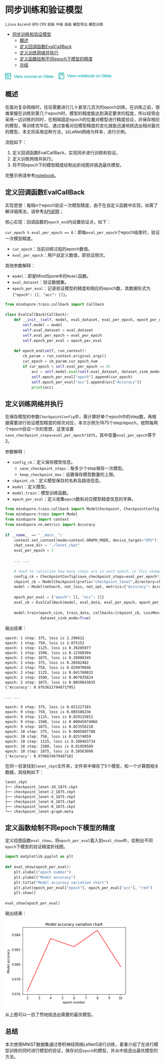 ﻿# 同步训练和验证模型

`Linux` `Ascend` `GPU` `CPU` `初级` `中级` `高级` `模型导出` `模型训练`

<!-- TOC -->

- [同步训练和验证模型](#同步训练和验证模型)
    - [概述](#概述)
    - [定义回调函数EvalCallBack](#定义回调函数evalcallback)
    - [定义训练网络并执行](#定义训练网络并执行)
    - [定义函数绘制不同epoch下模型的精度](#定义函数绘制不同epoch下模型的精度)
    - [总结](#总结)

<!-- /TOC -->

<a href="https://gitee.com/mindspore/docs/blob/master/tutorials/source_zh_cn/advanced_use/synchronization_training_and_evaluation.md" target="_blank"><img src="../_static/logo_source.png"></a>
&nbsp;&nbsp;
<a href="https://gitee.com/mindspore/docs/blob/master/tutorials/notebook/synchronization_training_and_evaluation.ipynb" target="_blank"><img src="../_static/logo_notebook.png"></a>

## 概述

在面对复杂网络时，往往需要进行几十甚至几百次的epoch训练。在训练之前，很难掌握在训练到第几个epoch时，模型的精度能达到满足要求的程度，所以经常会采用一边训练的同时，在相隔固定epoch的位置对模型进行精度验证，并保存相应的模型，等训练完毕后，通过查看对应模型精度的变化就能迅速地挑选出相对最优的模型，本文将采用这种方法，以LeNet网络为样本，进行示例。

流程如下：
1. 定义回调函数EvalCallBack，实现同步进行训练和验证。
2. 定义训练网络并执行。
3. 将不同epoch下的模型精度绘制出折线图并挑选最优模型。

完整示例请参考[notebook](https://gitee.com/mindspore/docs/blob/master/tutorials/notebook/synchronization_training_and_evaluation.ipynb)。

## 定义回调函数EvalCallBack

实现思想：每隔n个epoch验证一次模型精度，由于在自定义函数中实现，如需了解详细用法，请参考[API说明](https://www.mindspore.cn/api/zh-CN/master/api/python/mindspore/mindspore.train.html?highlight=callback#mindspore.train.callback.Callback)；

核心实现：回调函数的`epoch_end`内设置验证点，如下：

`cur_epoch % eval_per_epoch == 0`：即每`eval_per_epoch`个epoch结束时，验证一次模型精度。

- `cur_epoch`：当前训练过程的epoch数值。
- `eval_per_epoch`：用户自定义数值，即验证频次。

其他参数解释：

- `model`：即是MindSpore中的`Model`函数。
- `eval_dataset`：验证数据集。
- `epoch_per_eval`：记录验证模型的精度和相应的epoch数，其数据形式为`{"epoch": [], "acc": []}`。

```python
from mindspore.train.callback import Callback

class EvalCallBack(Callback):
    def __init__(self, model, eval_dataset, eval_per_epoch, epoch_per_eval):
        self.model = model
        self.eval_dataset = eval_dataset
        self.eval_per_epoch = eval_per_epoch
        self.epoch_per_eval = epoch_per_eval
        
    def epoch_end(self, run_context):
        cb_param = run_context.original_args()
        cur_epoch = cb_param.cur_epoch_num
        if cur_epoch % self.eval_per_epoch == 0:
            acc = self.model.eval(self.eval_dataset, dataset_sink_mode=True)
            self.epoch_per_eval["epoch"].append(cur_epoch)
            self.epoch_per_eval["acc"].append(acc["Accuracy"])
            print(acc)

```

## 定义训练网络并执行

在保存模型的参数`CheckpointConfig`中，需计算好单个epoch中的step数，再根据需要进行验证模型精度的频次对应，本次示例为1875个step/epoch，按照每两个epoch验证一次的思想，这里设置`save_checkpoint_steps=eval_per_epoch*1875`，其中变量`eval_per_epoch`等于2。

参数解释：

- `config_ck`：定义保存模型信息。
    - `save_checkpoint_steps`：每多少个step保存一次模型。
    - `keep_checkpoint_max`：设置保存模型数量的上限。
- `ckpoint_cb`：定义模型保存的名称及路径信息。
- `model`：定义模型。
- `model.train`：模型训练函数。
- `epoch_per_eval`：定义收集`epoch`数和对应模型精度信息的字典。

```python
from mindspore.train.callback import ModelCheckpoint, CheckpointConfig, LossMonitor
from mindspore.train import Model
from mindspore import context
from mindspore.nn.metrics import Accuracy

if __name__ == "__main__":
    context.set_context(mode=context.GRAPH_MODE, device_target="GPU")
    ckpt_save_dir = "./lenet_ckpt"
    eval_per_epoch = 2

    ... ...
    
    # need to calculate how many steps are in each epoch，in this example, 1875 steps per epoch
    config_ck = CheckpointConfig(save_checkpoint_steps=eval_per_epoch*1875, keep_checkpoint_max=15)
    ckpoint_cb = ModelCheckpoint(prefix="checkpoint_lenet",directory=ckpt_save_dir, config=config_ck)
    model = Model(network, net_loss, net_opt, metrics={"Accuracy": Accuracy()})
    
    epoch_per_eval = {"epoch": [], "acc": []}
    eval_cb = EvalCallBack(model, eval_data, eval_per_epoch, epoch_per_eval)
    
    model.train(epoch_size, train_data, callbacks=[ckpoint_cb, LossMonitor(375), eval_cb],
                dataset_sink_mode=True)
```

输出结果：

    epoch: 1 step: 375, loss is 2.298612
    epoch: 1 step: 750, loss is 2.075152
    epoch: 1 step: 1125, loss is 0.39205977
    epoch: 1 step: 1500, loss is 0.12368304
    epoch: 1 step: 1875, loss is 0.20988345
    epoch: 2 step: 375, loss is 0.20582482
    epoch: 2 step: 750, loss is 0.029070046
    epoch: 2 step: 1125, loss is 0.041760832
    epoch: 2 step: 1500, loss is 0.067035824
    epoch: 2 step: 1875, loss is 0.0050643035
    {'Accuracy': 0.9763621794871795}
    
    ... ...
    
    epoch: 9 step: 375, loss is 0.021227183
    epoch: 9 step: 750, loss is 0.005586236
    epoch: 9 step: 1125, loss is 0.029125651
    epoch: 9 step: 1500, loss is 0.00045874066
    epoch: 9 step: 1875, loss is 0.023556218
    epoch: 10 step: 375, loss is 0.0005807788
    epoch: 10 step: 750, loss is 0.02574059
    epoch: 10 step: 1125, loss is 0.108463734
    epoch: 10 step: 1500, loss is 0.01950589
    epoch: 10 step: 1875, loss is 0.10563098
    {'Accuracy': 0.979667467948718}


在同一目录找到`lenet_ckpt`文件夹，文件夹中保存了5个模型，和一个计算图相关数据，其结构如下：

```
lenet_ckpt
├── checkpoint_lenet-10_1875.ckpt
├── checkpoint_lenet-2_1875.ckpt
├── checkpoint_lenet-4_1875.ckpt
├── checkpoint_lenet-6_1875.ckpt
├── checkpoint_lenet-8_1875.ckpt
└── checkpoint_lenet-graph.meta
```

## 定义函数绘制不同epoch下模型的精度

定义绘图函数`eval_show`，将`epoch_per_eval`载入到`eval_show`中，绘制出不同`epoch`下模型的验证精度折线图。


```python
import matplotlib.pyplot as plt

def eval_show(epoch_per_eval):
    plt.xlabel("epoch number")
    plt.ylabel("Model accuracy")
    plt.title("Model accuracy variation chart")
    plt.plot(epoch_per_eval["epoch"], epoch_per_eval["acc"], "red")
    plt.show()

eval_show(epoch_per_eval)
```

输出结果：

![png](./images/synchronization_training_and_evaluation.png)


从上图可以一目了然地挑选出需要的最优模型。

## 总结

本次使用MNIST数据集通过卷积神经网络LeNet5进行训练，着重介绍了在进行模型训练的同时进行模型的验证，保存对应`epoch`的模型，并从中挑选出最优模型的方法。
